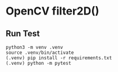 # OpenCV filter2D()

## Run Test
```
python3 -m venv .venv
source .venv/bin/activate
(.venv) pip install -r requirements.txt
(.venv) python -m pytest
```